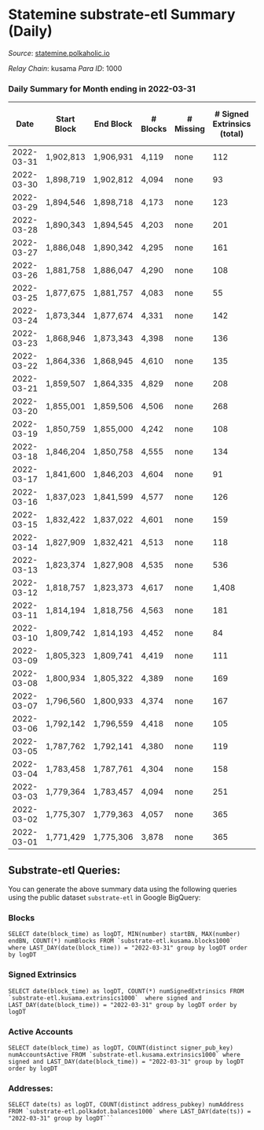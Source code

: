# Statemine substrate-etl Summary (Daily)

_Source_: [statemine.polkaholic.io](https://statemine.polkaholic.io)

*Relay Chain*: kusama
*Para ID*: 1000



### Daily Summary for Month ending in 2022-03-31


| Date | Start Block | End Block | # Blocks | # Missing | # Signed Extrinsics (total) | # Active Accounts | # Addresses with Balances | # Events | # Transfers | # XCM Transfers In | # XCM Transfers Out |
| ---- | ----------- | --------- | -------- | --------- | --------------------------- | ----------------- | ------------------------- | -------- | ----------- | ------------------ | ------------------- |
| 2022-03-31 | 1,902,813 | 1,906,931 | 4,119 | none  | 112 | 42 | 20,900 | 10,360 | 1,524 ($135,685) | 32 ($31,303.44) | 28 ($99,818.04) |
| 2022-03-30 | 1,898,719 | 1,902,812 | 4,094 | none  | 93 | 34 | 20,876 | 10,136 | 1,433 ($90,165.63) | 25 ($16,590.50) | 14 ($25,655.79) |
| 2022-03-29 | 1,894,546 | 1,898,718 | 4,173 | none  | 123 | 48 | 20,858 | 10,909 | 1,864 ($57,845.68) | 40 ($88,463.53) | 28 ($113,627) |
| 2022-03-28 | 1,890,343 | 1,894,545 | 4,203 | none  | 201 | 48 | 20,842 | 11,368 | 2,013 ($141,270) | 32 ($94,414.55) | 26 ($160,904) |
| 2022-03-27 | 1,886,048 | 1,890,342 | 4,295 | none  | 161 | 44 | 20,808 | 11,632 | 2,112 ($180,210) | 35 ($23,886.19) | 32 ($103,676) |
| 2022-03-26 | 1,881,758 | 1,886,047 | 4,290 | none  | 108 | 34 | 20,786 | 10,771 | 1,557 ($273,986) | 22 ($230,250) | 27 ($255,316) |
| 2022-03-25 | 1,877,675 | 1,881,757 | 4,083 | none  | 55 | 27 | 20,765 | 9,516 | 1,016 ($25,553.80) | 13 ($45,473.99) | 15 ($48,919.55) |
| 2022-03-24 | 1,873,344 | 1,877,674 | 4,331 | none  | 142 | 51 | 20,756 | 11,380 | 1,950 ($80,338.07) | 41 ($25,121.32) | 21 ($137,729) |
| 2022-03-23 | 1,868,946 | 1,873,343 | 4,398 | none  | 136 | 41 | 20,745 | 11,565 | 1,771 ($68,051.29) | 20 ($6,770.17) | 22 ($80,055.16) |
| 2022-03-22 | 1,864,336 | 1,868,945 | 4,610 | none  | 135 | 61 | 20,735 | 12,034 | 2,112 ($107,775) | 31 ($18,688.57) | 33 ($67,820.96) |
| 2022-03-21 | 1,859,507 | 1,864,335 | 4,829 | none  | 208 | 29 | 20,715 | 12,734 | 2,208 ($241,864) | 26 ($20,882.97) | 26 ($43,110.80) |
| 2022-03-20 | 1,855,001 | 1,859,506 | 4,506 | none  | 268 | 42 | 20,687 | 12,532 | 2,375 ($73,034.00) | 29 ($13,981.62) | 44 ($120,203) |
| 2022-03-19 | 1,850,759 | 1,855,000 | 4,242 | none  | 108 | 35 | 20,655 | 10,573 | 1,483 ($50,772.28) | 36 ($11,254.21) | 22 ($58,284.62) |
| 2022-03-18 | 1,846,204 | 1,850,758 | 4,555 | none  | 134 | 37 | 20,639 | 11,989 | 1,930 ($54,945.79) | 32 ($41,139.59) | 39 ($89,239.31) |
| 2022-03-17 | 1,841,600 | 1,846,203 | 4,604 | none  | 91 | 31 | 20,630 | 11,243 | 1,211 ($30,672.76) | 19 ($6,644.85) | 16 ($62,594.41) |
| 2022-03-16 | 1,837,023 | 1,841,599 | 4,577 | none  | 126 | 46 | 20,621 | 11,648 | 1,717 ($26,546.42) | 44 ($15,917.75) | 19 ($19,949.52) |
| 2022-03-15 | 1,832,422 | 1,837,022 | 4,601 | none  | 159 | 51 | 20,596 | 12,348 | 2,140 ($68,674.17) | 35 ($24,341.10) | 32 ($58,263.12) |
| 2022-03-14 | 1,827,909 | 1,832,421 | 4,513 | none  | 118 | 41 | 20,583 | 10,939 | 1,309 ($107,765) | 34 ($14,506.41) | 14 ($145,953) |
| 2022-03-13 | 1,823,374 | 1,827,908 | 4,535 | none  | 536 | 497 | 20,569 | 12,520 | 1,693 ($270,807) | 16 ($4,605.79) | 17 ($15,689.59) |
| 2022-03-12 | 1,818,757 | 1,823,373 | 4,617 | none  | 1,408 | 1,349 | 20,551 | 17,742 | 3,388 ($51,930.22) | 31 ($136,141) | 15 ($42,025.05) |
| 2022-03-11 | 1,814,194 | 1,818,756 | 4,563 | none  | 181 | 79 | 20,628 | 12,524 | 2,166 ($116,824) | 59 ($22,280.69) | 30 ($13,375.42) |
| 2022-03-10 | 1,809,742 | 1,814,193 | 4,452 | none  | 84 | 38 | 20,643 | 10,868 | 1,452 ($40,821.56) | 36 ($367.22) | 18 ($24,295.39) |
| 2022-03-09 | 1,805,323 | 1,809,741 | 4,419 | none  | 111 | 33 | 20,634 | 11,201 | 1,780 ($23,659.54) | 27 ($7,582.45) | 25 ($17,127.02) |
| 2022-03-08 | 1,800,934 | 1,805,322 | 4,389 | none  | 169 | 47 | 20,614 | 11,418 | 1,953 ($199,860) | 11 ($50.85) | 26 ($189,034) |
| 2022-03-07 | 1,796,560 | 1,800,933 | 4,374 | none  | 167 | 111 | 20,604 | 11,798 | 1,829 ($278,222) | 14 ($63.05) | 13 ($7,530.76) |
| 2022-03-06 | 1,792,142 | 1,796,559 | 4,418 | none  | 105 | 45 | 20,649 | 11,115 | 1,726 ($23,045.76) | 11 ($219.64) | 16 ($24,239.85) |
| 2022-03-05 | 1,787,762 | 1,792,141 | 4,380 | none  | 119 | 72 | 20,644 | 11,295 | 1,820 ($76,329.92) | 12 ($18.48) | 24 ($78,377.01) |
| 2022-03-04 | 1,783,458 | 1,787,761 | 4,304 | none  | 158 | 97 | 20,651 | 11,780 | 2,094 ($89,235.04) | 10 ($41.08) | 20 ($30,028.17) |
| 2022-03-03 | 1,779,364 | 1,783,457 | 4,094 | none  | 251 | 164 | 20,680 | 13,177 | 3,023 ($364,581) | 20 ($280.83) | 20 ($49,945.24) |
| 2022-03-02 | 1,775,307 | 1,779,363 | 4,057 | none  | 365 | 270 | 20,706 | 14,885 | 3,630 ($69,071.49) | 17 ($227.23) | 30 ($45,909.83) |
| 2022-03-01 | 1,771,429 | 1,775,306 | 3,878 | none  | 365 | 313 | 20,788 | 13,604 | 2,462 ($125,693) | 16 ($104.65) | 14 ($41,019.94) |

## Substrate-etl Queries:
You can generate the above summary data using the following queries using the public dataset `substrate-etl` in Google BigQuery:


### Blocks
```
SELECT date(block_time) as logDT, MIN(number) startBN, MAX(number) endBN, COUNT(*) numBlocks FROM `substrate-etl.kusama.blocks1000`  where LAST_DAY(date(block_time)) = "2022-03-31" group by logDT order by logDT
```


### Signed Extrinsics
```
SELECT date(block_time) as logDT, COUNT(*) numSignedExtrinsics FROM `substrate-etl.kusama.extrinsics1000`  where signed and LAST_DAY(date(block_time)) = "2022-03-31" group by logDT order by logDT
```


### Active Accounts
```
SELECT date(block_time) as logDT, COUNT(distinct signer_pub_key) numAccountsActive FROM `substrate-etl.kusama.extrinsics1000` where signed and LAST_DAY(date(block_time)) = "2022-03-31" group by logDT order by logDT
```


### Addresses:
```
SELECT date(ts) as logDT, COUNT(distinct address_pubkey) numAddress FROM `substrate-etl.polkadot.balances1000` where LAST_DAY(date(ts)) = "2022-03-31" group by logDT```

